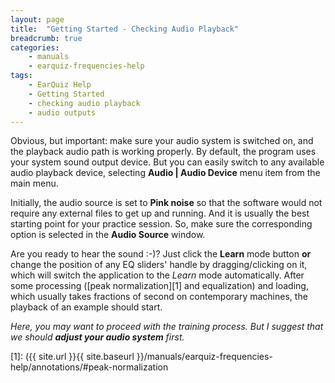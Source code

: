 ```yaml
---
layout: page
title:  "Getting Started - Checking Audio Playback"
breadcrumb: true
categories:
    - manuals
    - earquiz-frequencies-help
tags:
    - EarQuiz Help
    - Getting Started
    - checking audio playback
    - audio outputs
---
```


Obvious, but important: make sure your audio system is switched on, and the playback audio path is working properly.
By default, the program uses your system sound output device. But you can easily switch to any available 
audio playback device, selecting **Audio \| Audio Device** menu item from the main menu.

Initially, the audio source is set to **Pink noise** so that the software would not require any external files to 
get up and running. And it is usually the best starting point for your practice session. So, make sure the corresponding
option is selected in the **Audio Source** window.

Are you ready to hear the sound :-)? Just click the 
**Learn** mode button **or** change the position of any EQ sliders' handle by dragging/clicking on it, which will switch the application
to the *Learn* mode automatically. After some processing ([peak normalization][1] and equalization) and loading, which usually takes fractions of second
on contemporary machines, the playback of an example should start.

*Here, you may want to proceed with the training process. But I suggest that we should **adjust your
audio system** first.*

[1]: ({{ site.url }}{{ site.baseurl }}/manuals/earquiz-frequencies-help/annotations/#peak-normalization
